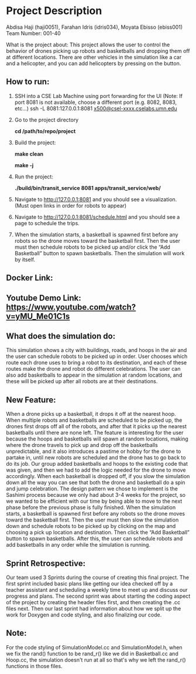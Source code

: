 # Project Description 



Abdisa Haji (haji0051), Farahan Idris (idris034), Moyata Ebisso (ebiss001)
Team Number: 001-40

What is the project about: This project allows the user to control the behavior of drones picking up robots and basketballs and dropping them off at different locations. There are other vehicles in the simulation like a car and a helicopter, and you can add helicopters by pressing on the button. 

## How to run: 

1) SSH into a CSE Lab Machine using port forwarding for the UI (Note: If port 8081 is not available, choose a different port (e.g. 8082, 8083, etc...)
	ssh -L 8081:127.0.0.1:8081 x500@csel-xxxx.cselabs.umn.edu

2) Go to the project directory

    **cd /path/to/repo/project**

3) Build the project:

   **make clean**
 
 
   **make -j**

4) Run the project:

   **./build/bin/transit_service 8081 apps/transit_service/web/**

5) Navigate to http://127.0.0.1:8081 and you should see a visualization. (Must open links in order for robots to appear)

6) Navigate to http://127.0.0.1:8081/schedule.html and you should see a page to schedule the trips.

7) When the simulation starts, a basketball is spawned first before any robots so the drone moves toward the basketball first. Then the user must then schedule robots to be picked up and/or click the “Add Basketball” button to spawn basketballs. Then the simulation will work by itself.

## Docker Link: 

## Youtube Demo Link: https://www.youtube.com/watch?v=yMU_Me01C1s

## What does the simulation do: 
This simulation shows a city with buildings, roads, and hoops in the air and the user can schedule robots to be picked up in order. User chooses which route each drone uses to bring a robot to its destination, and each of these routes make the drone and robot do different celebrations. The user can also add basketballs to appear in the simulation at random locations, and these will be picked up after all robots are at their destinations. 

## New Feature: 
When a drone picks up a basketball, it drops it off at the nearest hoop. When multiple robots and basketballs are scheduled to be picked up, the drones first drops off all of the robots, and after that it picks up the nearest basketballs until there are none left. The feature is interesting for the user because the hoops and basketballs will spawn at random locations, making where the drone travels to pick up and drop off the basketballs unpredictable, and it also introduces a pastime or hobby for the drone to partake in, until new robots are scheduled and the drone has to go back to do its job. Our group added basketballs and hoops to the existing code that was given, and then we had to add the logic needed for the drone to move accordingly. When each basketball is dropped off, if you slow the simulation down all the way you can see that both the drone and basketball do a spin and jump celebration. The design pattern we chose to implement is the Sashimi process because we only had about 3-4 weeks for the project, so we wanted to be efficient with our time by being able to move to the next phase before the previous phase is fully finished. When the simulation starts, a basketball is spawned first before any robots so the drone moves toward the basketball first. Then the user must then slow the simulation down and schedule robots to be picked up by clicking on the map and choosing a pick up location and destination. Then click the “Add Basketball” button to spawn basketballs. After this, the user can schedule robots and add basketballs in any order while the simulation is running. 


## Sprint Retrospective: 
Our team used 3 Sprints during the course of creating this final project. The first sprint included basic plans like getting our idea checked off by a teacher assistant and scheduling a weekly time to meet up and discuss our progress and plans. The second sprint was about starting the coding aspect of the project by creating the header files first, and then creating the .cc files next. Then our last sprint had information about how we split up the work for Doxygen and code styling, and also finalizing our code.

## Note: 
For the code styling of SimulationModel.cc and SimulationModel.h, when we fix the rand() function to be rand_r() like we did in Basketball.cc and Hoop.cc, the simulation doesn't run at all so that's why we left the rand_r() functions in those files.



